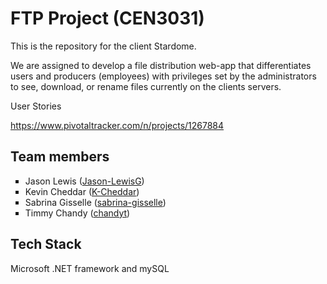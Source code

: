 <html><body>
<h1>FTP Project (CEN3031)</h1>
<p>This is the repository for the client Stardome. </p>
<p>We are assigned to develop a file distribution web-app that differentiates users and 
producers (employees) with privileges set by the administrators to see, download, or rename files 
currently on the clients servers.</p>

User Stories

https://www.pivotaltracker.com/n/projects/1267884

<h2>Team members</h2>
<ul style="list-style-type:square">
	<li>Jason Lewis (<a href="https://github.com/Jason-LewisG">Jason-LewisG</a>)</li>
	<li>Kevin Cheddar (<a href="https://github.com/K-Cheddar">K-Cheddar</a>)</li>
	<li>Sabrina Gisselle (<a href="https://github.com/sabrina-gisselle">sabrina-gisselle</a>)</li>
	<li>Timmy Chandy (<a href="https://github.com/chandyt">chandyt</a>)</li>		
</ul>
<h2>Tech Stack</h2>
<p>Microsoft .NET framework and mySQL</p>
</body></html>
